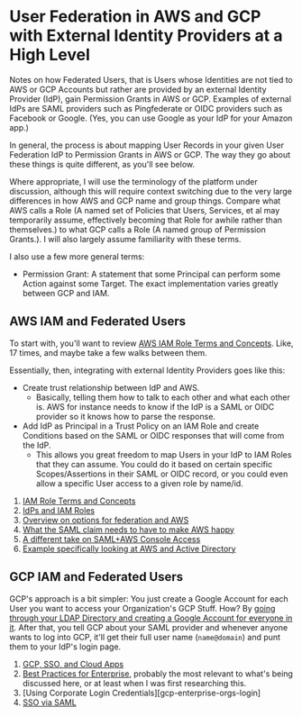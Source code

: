 User Federation in AWS and GCP with External Identity Providers at a High Level
===============================================================================

Notes on how Federated Users, that is Users whose Identities are not tied to AWS or GCP Accounts but rather are provided by an external Identity Provider (IdP), gain Permission Grants in AWS or GCP.  Examples of external IdPs are SAML providers such as Pingfederate or OIDC providers such as Facebook or Google.  (Yes, you can use Google as your IdP for your Amazon app.)

In general, the process is about mapping User Records in your given User Federation IdP to Permission Grants in AWS or GCP.  The way they go about these things is quite different, as you'll see below.

Where appropriate, I will use the terminology of the platform under discussion, although this will require context switching due to the very large differences in how AWS and GCP name and group things.  Compare what AWS calls a Role (A named set of Policies that Users, Services, et al may temporarily assume, effectively becoming that Role for awhile rather than themselves.) to what GCP calls a Role (A named group of Permission Grants.). I will also largely assume familiarity with these terms.

I also use a few more general terms:
- Permission Grant: A statement that some Principal can perform some Action against some Target.  The exact implementation varies greatly between GCP and IAM.



## AWS IAM and Federated Users

To start with, you'll want to review [AWS IAM Role Terms and Concepts][aws-iam-role-terms].  Like, 17 times, and maybe take a few walks between them.

Essentially, then, integrating with external Identity Providers goes like this:
- Create trust relationship between IdP and AWS.
  - Basically, telling them how to talk to each other and what each other is.  AWS for instance needs to know if the IdP is a SAML or OIDC provider so it knows how to parse the response.
- Add IdP as Principal in a Trust Policy on an IAM Role and create Conditions based on the SAML or OIDC responses that will come from the IdP.
  - This allows you great freedom to map Users in your IdP to IAM Roles that they can assume.  You could do it based on certain specific Scopes/Assertions in their SAML or OIDC record, or you could even allow a specific User access to a given role by name/id.

1. [IAM Role Terms and Concepts][aws-iam-role-terms]
2. [IdPs and IAM Roles][aws-iam-roles-idps]
3. [Overview on options for federation and AWS][aws-federation-overview]
4. [What the SAML claim needs to have to make AWS happy][aws-saml-claims]
5. [A different take on SAML+AWS Console Access][aws-saml-diff-take]
6. [Example specifically looking at AWS and Active Directory][aws-active-directory]

[aws-federation-overview]: https://aws.amazon.com/identity/federation/
[aws-saml-diff-take]: https://docs.aws.amazon.com/IAM/latest/UserGuide/id_roles_providers_enable-console-saml.html
[aws-active-directory]: https://aws.amazon.com/blogs/security/how-to-establish-federated-access-to-your-aws-resources-by-using-active-directory-user-attributes/
[aws-iam-roles-idps]: https://docs.aws.amazon.com/IAM/latest/UserGuide/id_roles_providers.html
[aws-saml-claims]: https://docs.aws.amazon.com/IAM/latest/UserGuide/id_roles_providers_create_saml_assertions.html
[aws-iam-role-terms]: https://docs.aws.amazon.com/IAM/latest/UserGuide/id_roles_terms-and-concepts.html



## GCP IAM and Federated Users

GCP's approach is a bit simpler: You just create a Google Account for each User you want to access your Organization's GCP Stuff.  How?  By [going through your LDAP Directory and creating a Google Account for everyone in it][gcp-enterprise-orgs-provisioning-users].  After that, you tell GCP about your SAML provider and whenever anyone wants to log into GCP, it'll get their full user name (`name@domain`) and punt them to your IdP's login page.

1. [GCP, SSO, and Cloud Apps][gcp-sso]
2. [Best Practices for Enterprise][gcp-enterprise-orgs], probably the most relevant to what's being discussed here, or at least when I was first researching this.
  1. [Using Corporate Login Credentials][gcp-enterprise-orgs-login]
3. [SSO via SAML][gcp-sso-saml]

[gcp-sso]: https://cloud.google.com/identity/solutions/enable-sso
[gcp-enterprise-orgs]: https://cloud.google.com/docs/enterprise/best-practices-for-enterprise-organizations
[gcp-enterprise-orgs-corp-login]: https://cloud.google.com/docs/enterprise/best-practices-for-enterprise-organizations#authentication-and-identity
[gcp-enterprise-orgs-provisioning-users]: https://cloud.google.com/docs/enterprise/best-practices-for-enterprise-organizations#provision_users_to_googles_directory
[gcp-sso-saml]: https://support.google.com/a/answer/60224

